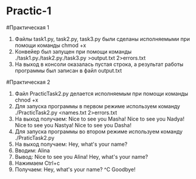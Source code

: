 # Practic-1
#Практическая 1
1. Файлы task1.py, task2.py, task3.py были сделаны исполняемыми при помощи команды chmod +x
2. Конвейер был запущен при помощи команды ./task1.py./task2.py./task3.py >output.txt 2>errors.txt
3. На выход в консоли оказалась пустая строка, а результат работы программы был записан в файл output.txt

#Практическая 2
1. Файл PracticTask2.py делается исполняемым при помощи команды chnod +x
2. Для запуска программы в первом режиме используем команду  ./PracticTask2.py <names.txt 2>errors.txt
3. На выход получаем:
Nice to see you Masha!
Nice to see you Nadya!
Nice to see you Nastya!
Nice to see you Dasha!
5. Для запуска программы во втором режиме используем команду ./PraticTask2.py
6. На выход получаем:
Hey, what's your name?
7. Вводим: Alina
8. Вывод:
Nice to see you Alina!
Hey, what's your name?
9. Нажимаем Ctrl+c
10. Получаем:
Hey, what's your name? ^C
Goodbye!
